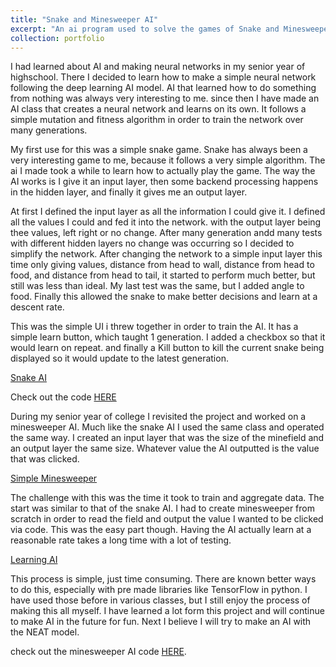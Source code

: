 ```yaml
---
title: "Snake and Minesweeper AI"
excerpt: "An ai program used to solve the games of Snake and Minesweeper"
collection: portfolio
---
```


I had learned about AI and making neural networks in my senior year of highschool. There I decided to learn how to make a simple neural network following the deep learning AI model. AI that learned how to do something from nothing was always very interesting to me. since then I have made an AI class that creates a neural network and learns on its own. It follows a simple mutation and fitness algorithm in order to train the network over many generations.

My first use for this was a simple snake game. Snake has always been a very interesting game to me, because it follows a very simple algorithm. The ai I made took a while to learn how to actually play the game. The way the AI works is I give it an input layer, then some backend processing happens in the hidden layer, and finally it gives me an output layer.

At first I defined the input layer as all the information I could give it. I defined all the values I could and fed it into the network. with the output layer being thee values, left right or no change. After many generation andd many tests with different hidden layers no change was occurring so I decided to simplify the network. After changing the network to a simple input layer this time only giving values, distance from head to wall, distance from head to food, and distance from head to tail, it started to perform much better, but still was less than ideal. My last test was the same, but I added angle to food. Finally this allowed the snake to make better decisions and learn at a descent rate.

This was the simple UI i threw together in order to train the AI. It has a simple learn button, which taught 1 generation. I added a checkbox so that it would learn on repeat. and finally a Kill button to kill the current snake being displayed so it would update to the latest generation.

[Snake AI](/images/AI/snake%20ai.png)

Check out the code [HERE](https://github.com/TKKetron/Snake-AI)

During my senior year of college I revisited the project and worked on a minesweeper AI. Much like the snake AI I used the same class and operated the same way. I created an input layer that was the size of the minefield and an output layer the same size. Whatever value the AI outputted is the value that was clicked.

[Simple Minesweeper](/images/AI/simple%20minesweeper.png)

The challenge with this was the time it took to train and aggregate data. The start was similar to that of the snake AI. I had to create minesweeper from scratch in order to read the field and output the value I wanted to be clicked via code. This was the easy part though. Having the AI actually learn at a reasonable rate takes a long time with a lot of testing.

[Learning AI](/images/AI/minesweeper%20learning.png)

This process is simple, just time consuming. There are known better ways to do this, especially with pre made libraries like TensorFlow in python. I have used those before in various classes, but I still enjoy the process of making this all myself. I have learned a lot form this project and will continue to make AI in the future for fun. Next I believe I will try to make an AI with the NEAT model.

check out the minesweeper AI code [HERE](https://github.com/TKKetron/MineSweeper-AI).
